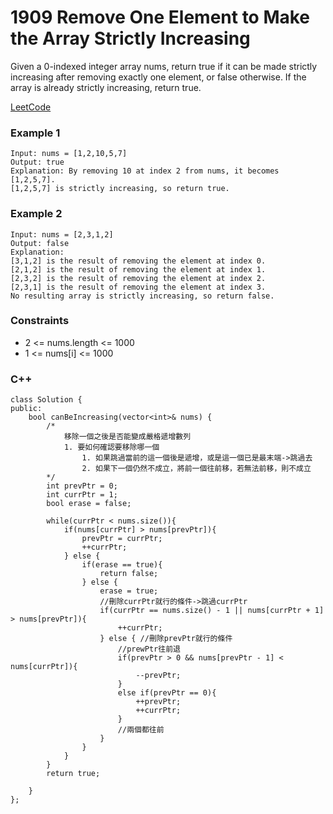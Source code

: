 # 1909 Remove One Element to Make the Array Strictly Increasing

Given a 0-indexed integer array nums, return true if it can be made strictly increasing after removing exactly one element, or false otherwise. If the array is already strictly increasing, return true.

[LeetCode](https://leetcode.cn/problems/remove-one-element-to-make-the-array-strictly-increasing/)

### Example 1

```
Input: nums = [1,2,10,5,7]
Output: true
Explanation: By removing 10 at index 2 from nums, it becomes [1,2,5,7].
[1,2,5,7] is strictly increasing, so return true.
```

### Example 2

```
Input: nums = [2,3,1,2]
Output: false
Explanation:
[3,1,2] is the result of removing the element at index 0.
[2,1,2] is the result of removing the element at index 1.
[2,3,2] is the result of removing the element at index 2.
[2,3,1] is the result of removing the element at index 3.
No resulting array is strictly increasing, so return false.
```

### Constraints

* 2 <= nums.length <= 1000
* 1 <= nums[i] <= 1000


### C++ 

```
class Solution {
public:
    bool canBeIncreasing(vector<int>& nums) {
        /*
            移除一個之後是否能變成嚴格遞增數列
            1. 要如何確認要移除哪一個
                1. 如果跳過當前的這一個後是遞增，或是這一個已是最末端->跳過去
                2. 如果下一個仍然不成立，將前一個往前移，若無法前移，則不成立
        */
        int prevPtr = 0;
        int currPtr = 1;
        bool erase = false;

        while(currPtr < nums.size()){
            if(nums[currPtr] > nums[prevPtr]){
                prevPtr = currPtr;
                ++currPtr;
            } else {
                if(erase == true){
                    return false;
                } else {
                    erase = true;
                    //刪除currPtr就行的條件->跳過currPtr
                    if(currPtr == nums.size() - 1 || nums[currPtr + 1] > nums[prevPtr]){
                        ++currPtr;
                    } else { //刪除prevPtr就行的條件
                        //prewPtr往前退
                        if(prevPtr > 0 && nums[prevPtr - 1] < nums[currPtr]){
                            --prevPtr;
                        }
                        else if(prevPtr == 0){
                            ++prevPtr;
                            ++currPtr;
                        }
                        //兩個都往前
                    }                    
                }
            }
        }
        return true;
      
    }
};
```
